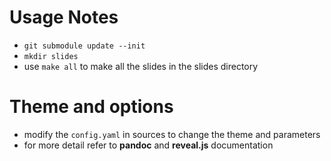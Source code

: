 # Usage Notes

- ``git submodule update --init``
- ``mkdir slides``
- use ```make all``` to make all the slides in the slides directory

# Theme and options

- modify the ```config.yaml``` in sources to change the theme and parameters
- for more detail refer to **pandoc** and **reveal.js** documentation
